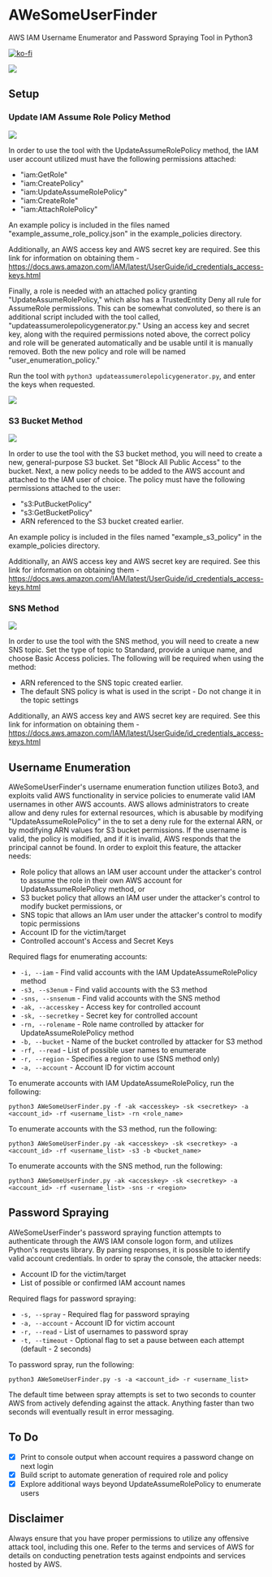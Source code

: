 # AWeSomeUserFinder
AWS IAM Username Enumerator and Password Spraying Tool in Python3

[![ko-fi](https://ko-fi.com/img/githubbutton_sm.svg)](https://ko-fi.com/M4M03Q2JN)

<p align="left">
  <img src="https://github.com/dievus/AWeSomeUserFinder/blob/main/images/image2.png"/>
</p>

## Setup

### Update IAM Assume Role Policy Method

<p align="left">
  <img src="https://github.com/dievus/AWeSomeUserFinder/blob/main/images/image5.png" />
</p>

In order to use the tool with the UpdateAssumeRolePolicy method, the IAM user account utilized must have the following permissions attached:

- "iam:GetRole"
- "iam:CreatePolicy"
- "iam:UpdateAssumeRolePolicy"
- "iam:CreateRole"
- "iam:AttachRolePolicy"

An example policy is included in the files named "example_assume_role_policy.json" in the example_policies directory.

Additionally, an AWS access key and AWS secret key are required. See this link for information on obtaining them - https://docs.aws.amazon.com/IAM/latest/UserGuide/id_credentials_access-keys.html

Finally, a role is needed with an attached policy granting "UpdateAssumeRolePolicy," which also has a TrustedEntity Deny all rule for AssumeRole permissions. This can be somewhat convoluted, so there is an additional script included with the tool called, "updateassumerolepolicygenerator.py." Using an access key and secret key, along with the required permissions noted above, the correct policy and role will be generated automatically and be usable until it is manually removed. Both the new policy and role will be named "user_enumeration_policy."

Run the tool with `python3 updateassumerolepolicygenerator.py`, and enter the keys when requested.

<p align="left">
  <img src="https://github.com/dievus/AWeSomeUserFinder/blob/main/images/image3.png" />
</p>

### S3 Bucket Method

<p align="left">
  <img src="https://github.com/dievus/AWeSomeUserFinder/blob/main/images/image4.png" />
</p>

In order to use the tool with the S3 bucket method, you will need to create a new, general-purpose S3 bucket. Set "Block All Public Access" to the bucket. Next, a new policy needs to be added to the AWS account and attached to the IAM user of choice. The policy must have the following permissions attached to the user:

- "s3:PutBucketPolicy"
- "s3:GetBucketPolicy"
- ARN referenced to the S3 bucket created earlier.

An example policy is included in the files named "example_s3_policy" in the example_policies directory. 

Additionally, an AWS access key and AWS secret key are required. See this link for information on obtaining them - https://docs.aws.amazon.com/IAM/latest/UserGuide/id_credentials_access-keys.html

### SNS Method

<p align="left">
  <img src="https://github.com/dievus/AWeSomeUserFinder/blob/main/images/image6.png" />
</p>

In order to use the tool with the SNS method, you will need to create a new SNS topic. Set the type of topic to Standard, provide a unique name, and choose Basic Access policies. The following will be required when using the method: 

- ARN referenced to the SNS topic created earlier.
- The default SNS policy is what is used in the script - Do not change it in the topic settings

Additionally, an AWS access key and AWS secret key are required. See this link for information on obtaining them - https://docs.aws.amazon.com/IAM/latest/UserGuide/id_credentials_access-keys.html


## Username Enumeration
AWeSomeUserFinder's username enumeration function utilizes Boto3, and exploits valid AWS functionality in service policies to enumerate valid IAM usernames in other AWS accounts. AWS allows administrators to create allow and deny rules for external resources, which is abusable by modifying "UpdateAssumeRolePolicy" in the  to set a deny rule for the external ARN, or by modifying ARN values for S3 bucket permissions. If the username is valid, the policy is modified, and if it is invalid, AWS responds that the principal cannot be found. In order to exploit this feature, the attacker needs:

- Role policy that allows an IAM user account under the attacker's control to assume the role in their own AWS account for UpdateAssumeRolePolicy method, or
- S3 bucket policy that allows an IAM user under the attacker's control to modify bucket permissions, or
- SNS topic that allows an IAm user under the attacker's control to modify topic permissions
- Account ID for the victim/target
- Controlled account's Access and Secret Keys

Required flags for enumerating accounts:

- `-i, --iam` - Find valid accounts with the IAM UpdateAssumeRolePolicy method
- `-s3, --s3enum` - Find valid accounts with the S3 method
- `-sns, --snsenum` - Find valid accounts with the SNS method
- `-ak, --accesskey` - Access key for controlled account
- `-sk, --secretkey` - Secret key for controlled account
- `-rn, --rolename` - Role name controlled by attacker for UpdateAssumeRolePolicy method
- `-b, --bucket` - Name of the bucket controlled by attacker for S3 method
- `-rf, --read` - List of possible user names to enumerate
- `-r, --region` - Specifies a region to use (SNS method only)
- `-a, --account` - Account ID for victim account

To enumerate accounts with IAM UpdateAssumeRolePolicy, run the following:

`python3 AWeSomeUserFinder.py -f -ak <accesskey> -sk <secretkey> -a <account_id> -rf <username_list> -rn <role_name>`

To enumerate accounts with the S3 method, run the following:

`python3 AWeSomeUserFinder.py -ak <accesskey> -sk <secretkey> -a <account_id> -rf <username_list> -s3 -b <bucket_name>`

To enumerate accounts with the SNS method, run the following:

`python3 AWeSomeUserFinder.py -ak <accesskey> -sk <secretkey> -a <account_id> -rf <username_list> -sns -r <region>`

## Password Spraying
AWeSomeUserFinder's password spraying function attempts to authenticate through the AWS IAM console logon form, and utilizes Python's requests library. By parsing responses, it is possible to identify valid account credentials. In order to spray the console, the attacker needs:

- Account ID for the victim/target
- List of possible or confirmed IAM account names

Required flags for password spraying:

- `-s, --spray` - Required flag for password spraying
- `-a, --account` - Account ID for victim account
- `-r, --read` - List of usernames to password spray
- `-t, --timeout` - Optional flag to set a pause between each attempt (default - 2 seconds)

To password spray, run the following:

`python3 AWeSomeUserFinder.py -s -a <account_id> -r <username_list>`

The default time between spray attempts is set to two seconds to counter AWS from actively defending against the attack. Anything faster than two seconds will eventually result in error messaging.

## To Do

- [X] Print to console output when account requires a password change on next login
- [X] Build script to automate generation of required role and policy
- [X] Explore additional ways beyond UpdateAssumeRolePolicy to enumerate users

## Disclaimer

Always ensure that you have proper permissions to utilize any offensive attack tool, including this one. Refer to the terms and services of AWS for details on conducting penetration tests against endpoints and services hosted by AWS.
